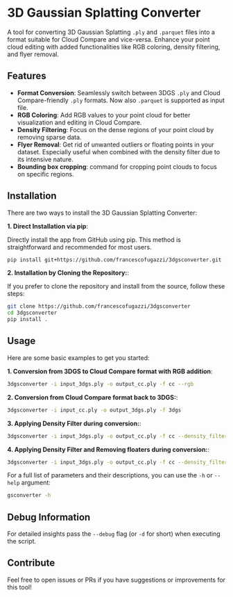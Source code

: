 # 3D Gaussian Splatting Converter

A tool for converting 3D Gaussian Splatting `.ply` and `.parquet` files into a format suitable for Cloud Compare and vice-versa. Enhance your point cloud editing with added functionalities like RGB coloring, density filtering, and flyer removal.

## Features

- **Format Conversion**: Seamlessly switch between 3DGS `.ply` and Cloud Compare-friendly `.ply` formats. Now also `.parquet` is supported as input file.
- **RGB Coloring**: Add RGB values to your point cloud for better visualization and editing in Cloud Compare.
- **Density Filtering**: Focus on the dense regions of your point cloud by removing sparse data.
- **Flyer Removal**: Get rid of unwanted outliers or floating points in your dataset. Especially useful when combined with the density filter due to its intensive nature.
- **Bounding box cropping**: command for cropping point clouds to focus on specific regions.

## Installation

There are two ways to install the 3D Gaussian Splatting Converter:

**1. Direct Installation via pip**:

Directly install the app from GitHub using pip. This method is straightforward and recommended for most users.

  ```bash
  pip install git+https://github.com/francescofugazzi/3dgsconverter.git
  ```

**2. Installation by Cloning the Repository:**:

If you prefer to clone the repository and install from the source, follow these steps:

  ```bash
  git clone https://github.com/francescofugazzi/3dgsconverter
  cd 3dgsconverter
  pip install .
  ```

## Usage

Here are some basic examples to get you started:

**1. Conversion from 3DGS to Cloud Compare format with RGB addition**:

   ```bash
   3dgsconverter -i input_3dgs.ply -o output_cc.ply -f cc --rgb
   ```

**2. Conversion from Cloud Compare format back to 3DGS:**:

   ```bash
   3dgsconverter -i input_cc.ply -o output_3dgs.ply -f 3dgs
   ```

**3. Applying Density Filter during conversion:**:

   ```bash
   3dgsconverter -i input_3dgs.ply -o output_cc.ply -f cc --density_filter
   ```

**4. Applying Density Filter and Removing floaters during conversion:**:

   ```bash
   3dgsconverter -i input_3dgs.ply -o output_cc.ply -f cc --density_filter --remove_flyers
   ```

For a full list of parameters and their descriptions, you can use the `-h` or `--help` argument:

```bash
gsconverter -h
```

## Debug Information

For detailed insights pass the `--debug` flag (or `-d` for short) when executing the script.

## Contribute

Feel free to open issues or PRs if you have suggestions or improvements for this tool!
